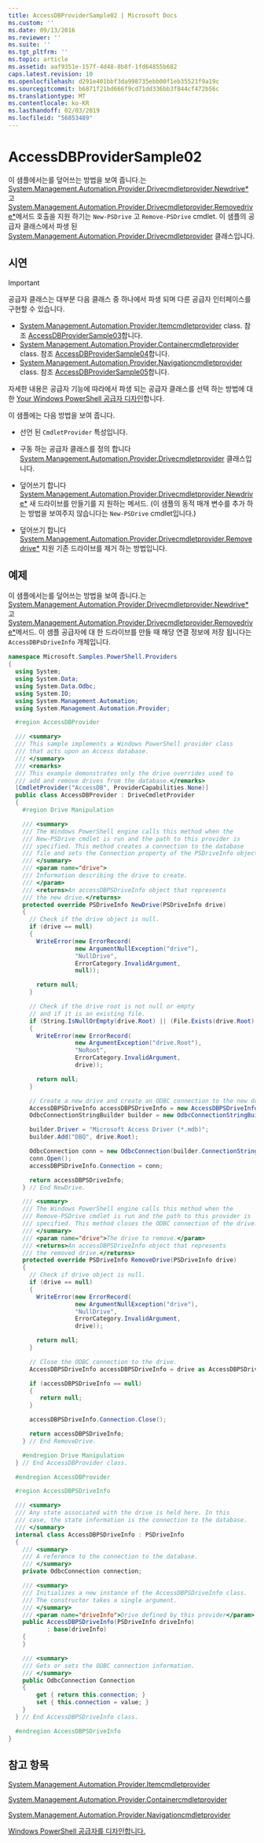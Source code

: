 ```yaml
---
title: AccessDBProviderSample02 | Microsoft Docs
ms.custom: ''
ms.date: 09/13/2016
ms.reviewer: ''
ms.suite: ''
ms.tgt_pltfrm: ''
ms.topic: article
ms.assetid: aaf9351e-157f-4d48-8b8f-1fd64855b682
caps.latest.revision: 10
ms.openlocfilehash: d291e401bbf3da998735ebb00f1eb35521f9a19c
ms.sourcegitcommit: b6871f21bd666f9cd71dd336bb3f844cf472b56c
ms.translationtype: MT
ms.contentlocale: ko-KR
ms.lasthandoff: 02/03/2019
ms.locfileid: "56853489"
---
```

# <a name="accessdbprovidersample02"></a>AccessDBProviderSample02

이 샘플에서는를 덮어쓰는 방법을 보여 줍니다.는 [System.Management.Automation.Provider.Drivecmdletprovider.Newdrive*](/dotnet/api/System.Management.Automation.Provider.DriveCmdletProvider.NewDrive) 고 [System.Management.Automation.Provider.Drivecmdletprovider.Removedrive*](/dotnet/api/System.Management.Automation.Provider.DriveCmdletProvider.RemoveDrive)메서드 호출을 지원 하기는 `New-PSDrive` 고 `Remove-PSDrive` cmdlet. 이 샘플의 공급자 클래스에서 파생 된 [System.Management.Automation.Provider.Drivecmdletprovider](/dotnet/api/System.Management.Automation.Provider.DriveCmdletProvider) 클래스입니다.

## <a name="demonstrates"></a>시연

> [!IMPORTANT]
> 공급자 클래스는 대부분 다음 클래스 중 하나에서 파생 되며 다른 공급자 인터페이스를 구현할 수 있습니다.
>
> -   [System.Management.Automation.Provider.Itemcmdletprovider](/dotnet/api/System.Management.Automation.Provider.ItemCmdletProvider) class. 참조 [AccessDBProviderSample03](./accessdbprovidersample03.md)합니다.
> -   [System.Management.Automation.Provider.Containercmdletprovider](/dotnet/api/System.Management.Automation.Provider.ContainerCmdletProvider) class. 참조 [AccessDBProviderSample04](./accessdbprovidersample04.md)합니다.
> -   [System.Management.Automation.Provider.Navigationcmdletprovider](/dotnet/api/System.Management.Automation.Provider.NavigationCmdletProvider) class. 참조 [AccessDBProviderSample05](./accessdbprovidersample05.md)합니다.
>
> 자세한 내용은 공급자 기능에 따라에서 파생 되는 공급자 클래스를 선택 하는 방법에 대 한 [Your Windows PowerShell 공급자 디자인](./provider-types.md)합니다.

이 샘플에는 다음 방법을 보여 줍니다.

- 선언 된 `CmdletProvider` 특성입니다.

- 구동 하는 공급자 클래스를 정의 합니다 [System.Management.Automation.Provider.Drivecmdletprovider](/dotnet/api/System.Management.Automation.Provider.DriveCmdletProvider) 클래스입니다.

- 덮어쓰기 합니다 [System.Management.Automation.Provider.Drivecmdletprovider.Newdrive*](/dotnet/api/System.Management.Automation.Provider.DriveCmdletProvider.NewDrive) 새 드라이브를 만들기를 지 원하는 메서드. (이 샘플의 동적 매개 변수를 추가 하는 방법을 보여주지 않습니다는 `New-PSDrive` cmdlet입니다.)

- 덮어쓰기 합니다 [System.Management.Automation.Provider.Drivecmdletprovider.Removedrive*](/dotnet/api/System.Management.Automation.Provider.DriveCmdletProvider.RemoveDrive) 지원 기존 드라이브를 제거 하는 방법입니다.

## <a name="example"></a>예제

이 샘플에서는를 덮어쓰는 방법을 보여 줍니다.는 [System.Management.Automation.Provider.Drivecmdletprovider.Newdrive*](/dotnet/api/System.Management.Automation.Provider.DriveCmdletProvider.NewDrive) 고 [System.Management.Automation.Provider.Drivecmdletprovider.Removedrive*](/dotnet/api/System.Management.Automation.Provider.DriveCmdletProvider.RemoveDrive)메서드. 이 샘플 공급자에 대 한 드라이브를 만들 때 해당 연결 정보에 저장 됩니다는 `AccessDBPsDriveInfo` 개체입니다.

```csharp
namespace Microsoft.Samples.PowerShell.Providers
{
  using System;
  using System.Data;
  using System.Data.Odbc;
  using System.IO;
  using System.Management.Automation;
  using System.Management.Automation.Provider;

  #region AccessDBProvider

  /// <summary>
  /// This sample implements a Windows PowerShell provider class
  /// that acts upon an Access database.
  /// </summary>
  /// <remarks>
  /// This example demonstrates only the drive overrides used to
  /// add and remove drives from the database.</remarks>
  [CmdletProvider("AccessDB", ProviderCapabilities.None)]
  public class AccessDBProvider : DriveCmdletProvider
  {
    #region Drive Manipulation

    /// <summary>
    /// The Windows PowerShell engine calls this method when the
    /// New-PSDrive cmdlet is run and the path to this provider is
    /// specified. This method creates a connection to the database
    /// file and sets the Connection property of the PSDriveInfo object.
    /// </summary>
    /// <param name="drive">
    /// Information describing the drive to create.
    /// </param>
    /// <returns>An accessDBPSDriveInfo object that represents
    /// the new drive.</returns>
    protected override PSDriveInfo NewDrive(PSDriveInfo drive)
    {
      // Check if the drive object is null.
      if (drive == null)
      {
        WriteError(new ErrorRecord(
                   new ArgumentNullException("drive"),
                   "NullDrive",
                   ErrorCategory.InvalidArgument,
                   null));

        return null;
      }

      // Check if the drive root is not null or empty
      // and if it is an existing file.
      if (String.IsNullOrEmpty(drive.Root) || (File.Exists(drive.Root) == false))
      {
        WriteError(new ErrorRecord(
                   new ArgumentException("drive.Root"),
                   "NoRoot",
                   ErrorCategory.InvalidArgument,
                   drive));

        return null;
      }

      // Create a new drive and create an ODBC connection to the new drive.
      AccessDBPSDriveInfo accessDBPSDriveInfo = new AccessDBPSDriveInfo(drive);
      OdbcConnectionStringBuilder builder = new OdbcConnectionStringBuilder();

      builder.Driver = "Microsoft Access Driver (*.mdb)";
      builder.Add("DBQ", drive.Root);

      OdbcConnection conn = new OdbcConnection(builder.ConnectionString);
      conn.Open();
      accessDBPSDriveInfo.Connection = conn;

      return accessDBPSDriveInfo;
    } // End NewDrive.

    /// <summary>
    /// The Windows PowerShell engine calls this method when the
    /// Remove-PSDrive cmdlet is run and the path to this provider is
    /// specified. This method closes the ODBC connection of the drive.
    /// </summary>
    /// <param name="drive">The drive to remove.</param>
    /// <returns>An accessDBPSDriveInfo object that represents
    /// the removed drive.</returns>
    protected override PSDriveInfo RemoveDrive(PSDriveInfo drive)
    {
      // Check if drive object is null.
      if (drive == null)
      {
        WriteError(new ErrorRecord(
                   new ArgumentNullException("drive"),
                   "NullDrive",
                   ErrorCategory.InvalidArgument,
                   drive));

        return null;
      }

      // Close the ODBC connection to the drive.
      AccessDBPSDriveInfo accessDBPSDriveInfo = drive as AccessDBPSDriveInfo;

      if (accessDBPSDriveInfo == null)
      {
         return null;
      }

      accessDBPSDriveInfo.Connection.Close();

      return accessDBPSDriveInfo;
    } // End RemoveDrive.

    #endregion Drive Manipulation
  } // End AccessDBProvider class.

  #endregion AccessDBProvider

  #region AccessDBPSDriveInfo

  /// <summary>
  /// Any state associated with the drive is held here. In this
  /// case, the state information is the connection to the database.
  /// </summary>
  internal class AccessDBPSDriveInfo : PSDriveInfo
  {
    /// <summary>
    /// A reference to the connection to the database.
    /// </summary>
    private OdbcConnection connection;

    /// <summary>
    /// Initializes a new instance of the AccessDBPSDriveInfo class.
    /// The constructor takes a single argument.
    /// </summary>
    /// <param name="driveInfo">Drive defined by this provider</param>
    public AccessDBPSDriveInfo(PSDriveInfo driveInfo)
           : base(driveInfo)
    {
    }

    /// <summary>
    /// Gets or sets the ODBC connection information.
    /// </summary>
    public OdbcConnection Connection
    {
        get { return this.connection; }
        set { this.connection = value; }
    }
  } // End AccessDBPSDriveInfo class.

  #endregion AccessDBPSDriveInfo
}
```

## <a name="see-also"></a>참고 항목

[System.Management.Automation.Provider.Itemcmdletprovider](/dotnet/api/System.Management.Automation.Provider.ItemCmdletProvider)

[System.Management.Automation.Provider.Containercmdletprovider](/dotnet/api/System.Management.Automation.Provider.ContainerCmdletProvider)

[System.Management.Automation.Provider.Navigationcmdletprovider](/dotnet/api/System.Management.Automation.Provider.NavigationCmdletProvider)

[Windows PowerShell 공급자를 디자인합니다.](./provider-types.md)